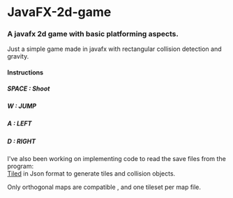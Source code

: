 # JavaFX-2d-game

### A javafx 2d game with basic platforming aspects.

Just a simple game made in javafx with rectangular collision detection and gravity.

#### **Instructions**

##### **SPACE : Shoot**

##### **W : JUMP**

##### **A : LEFT**

##### **D : RIGHT**

I've also been working on implementing code to read the save files from the program:  
[Tiled](http://www.mapeditor.org/ "Tiled Map Editor")
in Json format to generate tiles and collision objects.

Only orthogonal maps are compatible , and one tileset per map file.
